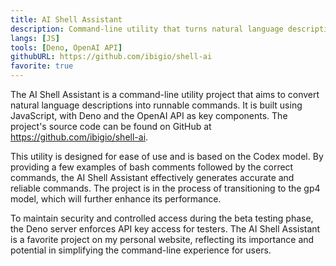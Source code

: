 ```yaml
---
title: AI Shell Assistant
description: Command-line utility that turns natural language description into a runnable command.
langs: [JS]
tools: [Deno, OpenAI API]
githubURL: https://github.com/ibigio/shell-ai
favorite: true
---
```


The AI Shell Assistant is a command-line utility project that aims to convert natural language descriptions into runnable commands. It is built using JavaScript, with Deno and the OpenAI API as key components. The project's source code can be found on GitHub at https://github.com/ibigio/shell-ai.

This utility is designed for ease of use and is based on the Codex model. By providing a few examples of bash comments followed by the correct commands, the AI Shell Assistant effectively generates accurate and reliable commands. The project is in the process of transitioning to the gp4 model, which will further enhance its performance.

To maintain security and controlled access during the beta testing phase, the Deno server enforces API key access for testers. The AI Shell Assistant is a favorite project on my personal website, reflecting its importance and potential in simplifying the command-line experience for users.
